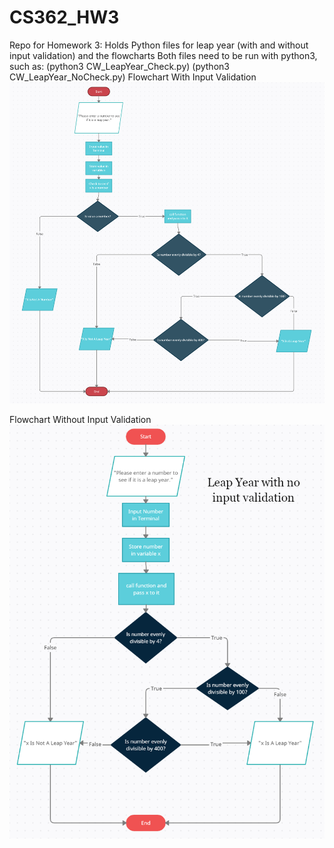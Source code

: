 # CS362_HW3
Repo for Homework 3: Holds Python files for leap year (with and without input validation) and the flowcharts
Both files need to be run with python3, such as: (python3 CW_LeapYear_Check.py)           (python3 CW_LeapYear_NoCheck.py)
Flowchart With Input Validation
![Flowchart with Input Validation](https://github.com/ChrisWeiner/CS362_HW3/blob/main/Leap%20Year%20Flowchart%20-%20with%20checking.PNG)

Flowchart Without Input Validation
![Flowchart Without Input Validation](https://github.com/ChrisWeiner/CS362_HW3/blob/main/Leap%20Year%20Flowchart%20-%20no%20checking.PNG)
